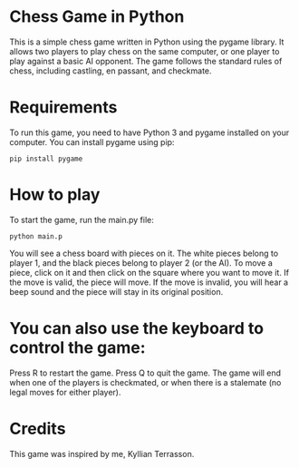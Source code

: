 # Chess Game in Python
This is a simple chess game written in Python using the pygame library. It allows two players to play chess on the same computer, or one player to play against a basic AI opponent. The game follows the standard rules of chess, including castling, en passant, and checkmate.

# Requirements
To run this game, you need to have Python 3 and pygame installed on your computer. You can install pygame using pip:

```pip install pygame```

# How to play
To start the game, run the main.py file:

```python main.p```

You will see a chess board with pieces on it. The white pieces belong to player 1, and the black pieces belong to player 2 (or the AI). To move a piece, click on it and then click on the square where you want to move it. If the move is valid, the piece will move. If the move is invalid, you will hear a beep sound and the piece will stay in its original position.

# You can also use the keyboard to control the game:

Press R to restart the game.
Press Q to quit the game.
The game will end when one of the players is checkmated, or when there is a stalemate (no legal moves for either player).

# Credits
This game was inspired by me, Kyllian Terrasson.